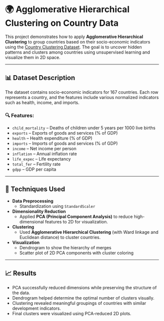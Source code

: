 # 🌍 Agglomerative Hierarchical Clustering on Country Data

This project demonstrates how to apply **Agglomerative Hierarchical Clustering** to group countries based on their socio-economic indicators using the [Country Clustering Dataset](https://www.kaggle.com/rohan0301/unsupervised-learning-on-country-data). The goal is to uncover hidden patterns and clusters among countries using unsupervised learning and visualize them in 2D space.

---

## 📊 Dataset Description

The dataset contains socio-economic indicators for 167 countries. Each row represents a country, and the features include various normalized indicators such as health, income, and imports.

### 🔍 Features:
- `child_mortality` – Deaths of children under 5 years per 1000 live births
- `exports` – Exports of goods and services (% of GDP)  
- `health` – Health expenditure (% of GDP)  
- `imports` – Imports of goods and services (% of GDP)  
- `income` – Net income per person  
- `inflation` – Annual inflation rate  
- `life_expec` – Life expectancy  
- `total_fer` – Fertility rate  
- `gdpp` – GDP per capita

---

## 🧠 Techniques Used

- **Data Preprocessing**
  - Standardization using `StandardScaler`
- **Dimensionality Reduction**
  - Applied **PCA (Principal Component Analysis)** to reduce high-dimensional features to 2D for visualization.
- **Clustering**
  - Used **Agglomerative Hierarchical Clustering** (with Ward linkage and Euclidean distance) to cluster countries.
- **Visualization**
  - Dendrogram to show the hierarchy of merges
  - Scatter plot of 2D PCA components with cluster coloring

---

## 📈 Results

- PCA successfully reduced dimensions while preserving the structure of the data.
- Dendrogram helped determine the optimal number of clusters visually.
- Clustering revealed meaningful groupings of countries with similar development indicators.
- Final clusters were visualized using PCA-reduced 2D plots.


